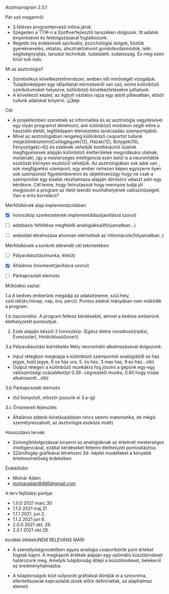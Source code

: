 Asztroprogram 2.0.1

Pár szó magamról: 
- 3.féléves programtervező infóra járok
- Szegeden a TTIK-n a Szoftverfejlesztő tanszéken dolgozok. Itt adatok kinyerésével és feldolgozásával foglalkozunk.
- Régebb óta érdekelnek spirituális, pszichológiai dolgok, köztük gyereknevelés, oktatás, absztrakt/elvont gondolkodásmódok, lelki segítségnyújtás, tanulási technikák, tudatalatti, tudatosság. És még ezen kívül sok más. 

Mi az asztrológia?
- Szimbolikus következtetőrendszer, amiben idő minőségét vizsgáljuk. Tulajdonképpen egy időpillanat elemzéséről van szó, emire különböző szimbólumoket helyezve, különböző következtetésekre juthatunk.
- A következő képlet, az égbolt vázlatos rajza egy adott pillanatban, ebből tudunk adatokat kinyerni.
![kép](https://user-images.githubusercontent.com/77636185/138847759-e8614944-8984-4bd0-b738-eafbf976cd1e.png)

Cél:
- A projektemben szeretnék az informatika és az asztrológia vegyítésével egy olyan programot létrehozni, ami különböző módokon segíti előre a használó életét, legfőképpen életvezetési tanácsadás szempontjából.
- Mivel az asztrológiában rengeteg különböző csoportot tudunk megkülönböztetni(Csillagjegyek(12), Házak(12), Bolygók(10), Fényszögek(~6)) és ezeknek vehetjük kombinációit is(amik megfigyelsések alapján különböző életterületek megoldására utalnak, mutatnak) ,így a mesterséges intelligencia ezen belül is a neuronhálók eszközét könnyen eszközül vehetjük. 
Az asztrológiában sok adat van , sok megfigyelési szempont, egy ember nehezen képes egyszerre ilyen sok szempontot figyelembevenni és objektíven(úgy hogy ne csak a szempontok egy kisebb részhalmaza alapján döntsön) választ adni egy kérdésre.
Cél lenne, hogy felmutassuk hogy mennyire tudja jól megjósolni a program az illető leendő munhahelyének valószínűségeit. Van-e erős korrelácó?


Mérföldkövek alap implementációkban
- [x] horoszkóp szerkezetének implementálása(javíításra szorul)
- [ ] adatbázis feltöltése megfelelő analógiákkal(folyamatban...)
- [ ] weboldal létrehozása ahonnan elérhetőek az információk(folyamatban..)


Mérföldkövek a konkrét elérendő cél tekintetében
- [ ] Pályaválasztás(munka, életút)
- [x] Általános önismeret(javításra szorul)
- [ ] Párkapcsolati elemzés


Működési vázlat:

1.a A kedves emberünk megadja az adatait(neme, szül.hely, szül.idő(év,hónap, nap, óra, perc)). Pontos adatok hiányában nem működik a program.

1.b (opcionális). A program feltesz kérdéseket, amivel a kedves emberünk élethelyzetét pontosítjuk.

2. Ezek alapján  készül 3 horoszkóp: (Egész életre vonatkozó(radix), Éves(solar), Holdciklusú(lunar))
      
3.a Pályaválasztási kiértékelés
Mély neuronháló alkalmazásával dolgozunk.
- Input rétegben megkapja a különböző szempontok analógiáit(6 os ház jegye, hold jegye, 6 os ház ura, 5. ös ház, 3 mas ház, 9 es ház...stb)
- Output rétegen a különböző munkákra fog jósolni a gépünk egy-egy valószínűségi százalékot(pl 0.26- cégvezetői munka, 0.80 hogy irodai alkalmazott...stb)

3.b Párkapcsolati elemzés
- (túl bonyolult, először jussunk el 3.a-ig)

3.c Önismereti fejlesztés
- Általános adatok kiíratása(ebben nincs semmi matematika, de mégis személyreszabott, az asztrológia eszköze miatt)

Hosszútávú tervek:
- Szövegfeldolgozással kinyerni az analógiáknak az értelmét mesterséges intelligenciával, ezáltal kérdéseket feltenni élethelyzet pontosításhoz.
- SZámítógép grafikával létrehozni 3d- képlet modelleket a könyebb értelmezhetőség érdekében

Érdeklődni: 
- Molnár Ádám 
- molnaradam8466@gmail.com 

A terv fejlődési pontjai:
- 1.0.0 2021 marc.30
- 1.1.0 2021 maj.31
- 1.1.1 2021. jun 2.
- 1.1.2 2021 jun 6.
- 2.0.0 2021 okt. 26.
- 2.0.1 2021 okt.28.




korábbi ötletek(NEM RELEVÁNS MÁR)
- A személyiségmodellben egyes analógia csoportkörök pont értéket fognak kapni. A megkapott értékek alapján egy optimális küszöbindexet határozunk meg.
Amelyik tulajdonság átlépi a küszöbindexet, belekerül az eredményhalmazba.

- A tulajdonságok közt súlyozott gráfokkal döntjük el a szinonima, ellentettszavak kapcsolatát.(ezek előre definináltak, az alaphalmaz elemei)




